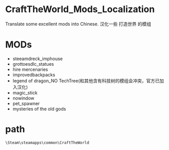 # CraftTheWorld_Mods_Localization
  Translate some excellent mods into Chinese.
  汉化一些 打造世界 的模组
# MODs
- steeamdreck_imphouse
- grottoesdlc_statues
- hire mercenaries
- improvedbackpacks
- legend of dragon_NO TechTree(和其他含有科技树的模组会冲突，官方已加入汉化)
- magic_stick
- nowindow
- pet_spawner
- mysteries of the old gods
# path

`\Steam\steamapps\common\CraftTheWorld`

